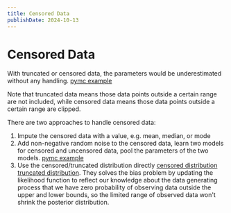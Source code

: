 ```yaml
---
title: Censored Data
publishDate: 2024-10-13
---
```


# Censored Data

With truncated or censored data, the parameters would be underestimated without any handling. [pymc example](https://www.pymc.io/projects/examples/en/latest/generalized_linear_models/GLM-truncated-censored-regression.html)

Note that truncated data means those data points outside a certain range are not included, while censored data means those data points outside a certain range are clipped.

There are two approaches to handle censored data:

1. Impute the censored data with a value, e.g. mean, median, or mode
2. Add non-negative random noise to the censored data, learn two models for censored and uncensored data, pool the parameters of the two models. [pymc example](https://www.pymc.io/projects/examples/en/latest/survival_analysis/censored_data.html)
3. Use the censored/truncated distribution directly [censored distribution](https://www.pymc.io/projects/docs/en/latest/api/distributions/censored.html) [truncated distribution](https://www.pymc.io/projects/docs/en/latest/api/distributions/truncated.html). They solves the bias problem by updating the likelihood function to reflect our knowledge about the data generating process that we have zero probability of observing data outside the upper and lower bounds, so the limited range of observed data won't shrink the posterior distribution.
